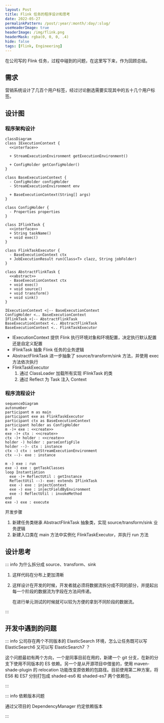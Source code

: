 ```yaml
---
layout: Post
title: Flink 任务的程序设计和思考
date: 2022-05-27
permalinkPattern: /post/:year/:month/:day/:slug/
useHeaderImage: true
headerImage: /img/flink.png
headerMask: rgba(0, 0, 0, .4)
hide: false
tags: [Flink, Engineering]
---
```


在公司写的 Flink 任务，过程中碰到的问题，在这里写下来，作为回顾总结。

<!-- more -->

## 需求

营销系统设计了几百个用户标签，经过讨论删选需要实现其中的五十几个用户标签。

## 设计图

### 程序架构设计

```mermaid
classDiagram
class IExecutionContext {
  <<interface>>

  + StreamExecutionEnvironment getExecutionEnvironment()

  + ConfigHolder getConfigHolder()
}

class BaseExecutionContext {
  - ConfigHolder configHolder
  - StreamExecutionEnvironment env

  + BaseExecutionContext(String[] args)
}

class ConfigHolder {
  - Properties properties
}

class IFlinkTask {
  <<interface>>
  + String taskName()
  + void exec()
}

class FlinkTaskExecutor {
  - BaseExecutionContext ctx
  + JobExecutionResult run(Class<T> clazz, String jobFolder)
}

class AbstractFlinkTask {
  <<abstract>>
  - BaseExecutionContext ctx
  + void exec()
  + void source()
  + void transform()
  + void sink()
}

IExecutionContext <|-- BaseExecutionContext
ConfigHolder <.. BaseExecutionContext
IFlinkTask <|-- AbstractFlinkTask
BaseExecutionContext <.. AbstractFlinkTask
BaseExecutionContext <.. FlinkTaskExecutor
```

- IExecutionContext 提供 Flink 执行环境对象和环境配置，决定执行默认配置还是自定义配置
- IFlinkTask 抽象 Flink 任务的业务逻辑
- AbstractFlinkTask 进一步抽象了 source/transform/sink 方法，并使用 exec 方法依次执行
- FlinkTaskExecutor
  1. 通过 ClassLoader 加载所有实现 IFlinkTask 的类
  2. 通过 Reflect 为 Task 注入 Context

### 程序流程设计

```mermaid
sequenceDiagram
autonumber
participant m as main
participant exe as FlinkTaskExecutor
participant ctx as BaseExecutionContext
participant holder as ConfigHolder
m -)+ exe : <<create>>
exe -)+ ctx : <<create>>
ctx -)+ holder : <<create>>
holder -) holder : parseConfigFile
holder --)- ctx : instance
ctx -) ctx : setStreamExecutionEnvironment
ctx --)- exe : instance

m -) exe : run
exe -) exe : getTaskClasses
loop Instantiation
  exe -)+ ReflectUtil : getInstance
  ReflectUtil --)- exe: extends IFlinkTask
  exe -) exe : injectContext
  exe -) exe : injectFieldByEnvironment
  exe -) ReflectUtil : invokeMethod
end
exe -) exe : execute
```

开发步骤

1. 新建任务类继承 AbstractFlinkTask 抽象类，实现 source/transform/sink 业务逻辑
2. 新建入口类在 main 方法中实例化 FlinkTaskExecutor，并执行 run 方法

## 设计思考

::: info 为什么拆分成 source、transform、sink

1. 这样代码在分布上更加清晰
2. 这样设计在开发的时候，开发者就必须将数据流拆分成不同的部分，并提起出每一个阶段的数据流为字段在方法间传递。

   在进行单元测试的时候就可以较为方便的拿到不同阶段的数据流。

:::

## 开发中遇到的问题

::: info 公司存在两个不同版本的 ElasticSearch 环境，怎么让任务既可以写 ElasticSearch6 又可以写 ElasticSearch7 ？

这个问题最初有两个方向，一个是同事目前在用的，新建一个 git 分支，在新的分支下使用不同版本的 ES 依赖。另一个是从开源项目中借鉴的，使用 maven-shade-plugin 的 relocation 功能改变原依赖的包路径。目前使用第二种方案，将 ES6 和 ES7 分别打包成 shaded-es6 和 shaded-es7 两个依赖包。

:::

::: info 依赖版本问题

通过父项目的 DependencyManager 约定依赖版本

:::
